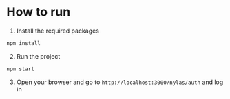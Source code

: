 # How to run

1. Install the required packages

```bash
npm install
```

2. Run the project

```bash
npm start
```

3. Open your browser and go to `http://localhost:3000/nylas/auth` and log in
